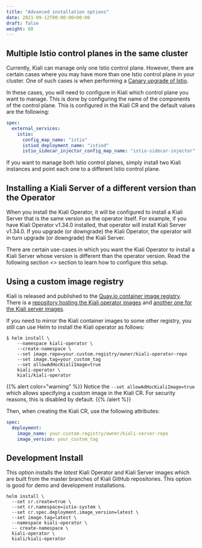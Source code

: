 ```yaml
---
title: "Advanced installation options"
date: 2021-09-12T00:00:00+00:00
draft: false
weight: 60
---
```


## Multiple Istio control planes in the same cluster

Currently, Kiali can manage only one Istio control plane. However, there are
certain cases where you may have more than one Istio control plane in your
cluster. One of such cases is when performing a
[Canary upgrade of Istio](https://istio.io/latest/docs/setup/upgrade/canary/).

In these cases, you will need to configure in Kiali which control plane you
want to manage. This is done by configuring the name of the components of the
control plane. This is configured in the Kiali CR and the default values are
the following:

```yaml
spec:
  external_services:
    istio:
      config_map_name: "istio"
      istiod_deployment_name: "istiod"
      istio_sidecar_injector_config_map_name: "istio-sidecar-injector"
```

If you want to manage both Istio control planes, simply install two Kiali
instances and point each one to a different Istio control plane.

## Installing a Kiali Server of a different version than the Operator

When you install the Kiali Operator, it will be configured to install a Kiali
Server that is the same version as the operator itself. For example, if you
have Kiali Operator v1.34.0 installed, that operator will install Kiali Server
v1.34.0. If you upgrade (or downgrade) the Kiali Operator, the operator will in
turn upgrade (or downgrade) the Kiali Server.

There are certain use-cases in which you want the Kiali Operator to install a
Kiali Server whose version is different than the operator version. Read the
following section _<<Using a custom image registry>>_ section to learn how to
configure this setup.

## Using a custom image registry

Kiali is released and published to the [Quay.io container image registry](https://quay.io/). There is a [repository hosting the Kiali operator images](https://quay.io/repository/kiali/kiali-operator) and [another one for the Kiali server images](https://quay.io/repository/kiali/kiali).

If you need to mirror the Kiali container images to some other registry, you still can use Helm to install the Kiali operator as follows:

```
$ helm install \
    --namespace kiali-operator \
    --create-namespace \
    --set image.repo=your.custom.registry/owner/kiali-operator-repo
    --set image.tag=your_custom_tag
    --set allowAdHocKialiImage=true
    kiali-operator \
    kiali/kiali-operator
```

{{% alert color="warning" %}}
Notice the `--set allowAdHocKialiImage=true` which allows specifying a
custom image in the Kiali CR. For security reasons, this is disabled by
default.
{{% /alert %}}

Then, when creating the Kiali CR, use the following attributes:

```yaml
spec:
  deployment:
    image_name: your.custom.registry/owner/kiali-server-repo
    image_version: your_custom_tag
```


## Development Install

This option installs the _latest_ Kiali Operator and Kiali Server images which
are built from the master branches of Kiali GitHub repositories. This option is
good for demo and development installations.

```
helm install \
  --set cr.create=true \
  --set cr.namespace=istio-system \
  --set cr.spec.deployment.image_version=latest \
  --set image.tag=latest \
  --namespace kiali-operator \
  -- create-namespace \
  kiali-operator \
  kiali/kiali-operator
```
